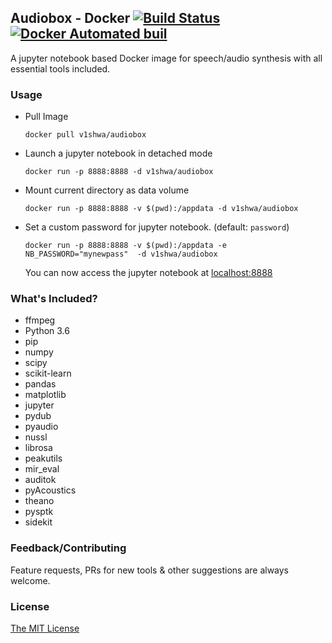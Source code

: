Audiobox - Docker   [![Build Status](https://travis-ci.org/v1shwa/audiobox-docker.svg?branch=master)](https://travis-ci.org/v1shwa/audiobox-docker) [![Docker Automated buil](https://img.shields.io/docker/automated/jrottenberg/ffmpeg.svg)](https://hub.docker.com/r/v1shwa/audiobox/)
---

A jupyter notebook based Docker image for speech/audio synthesis with all essential tools included.

### Usage
  - Pull Image
   
        docker pull v1shwa/audiobox   
  - Launch a jupyter notebook in detached mode
  
        docker run -p 8888:8888 -d v1shwa/audiobox
  - Mount current directory as data volume
        
        docker run -p 8888:8888 -v $(pwd):/appdata -d v1shwa/audiobox
  - Set a custom password for jupyter notebook. (default: `password`)
        
        docker run -p 8888:8888 -v $(pwd):/appdata -e NB_PASSWORD="mynewpass"  -d v1shwa/audiobox
    
    You can now access the jupyter notebook at [localhost:8888](http://localhost:8888/)

### What's Included?
 - ffmpeg
 - Python 3.6
 - pip
 - numpy
 - scipy
 - scikit-learn
 - pandas
 - matplotlib
 - jupyter
 - pydub
 - pyaudio
 - nussl
 - librosa
 - peakutils
 - mir_eval
 - auditok
 - pyAcoustics
 - theano
 - pysptk
 - sidekit

### Feedback/Contributing
Feature requests, PRs for new tools & other suggestions are always welcome.

### License
[The MIT License](./LICENSE)
